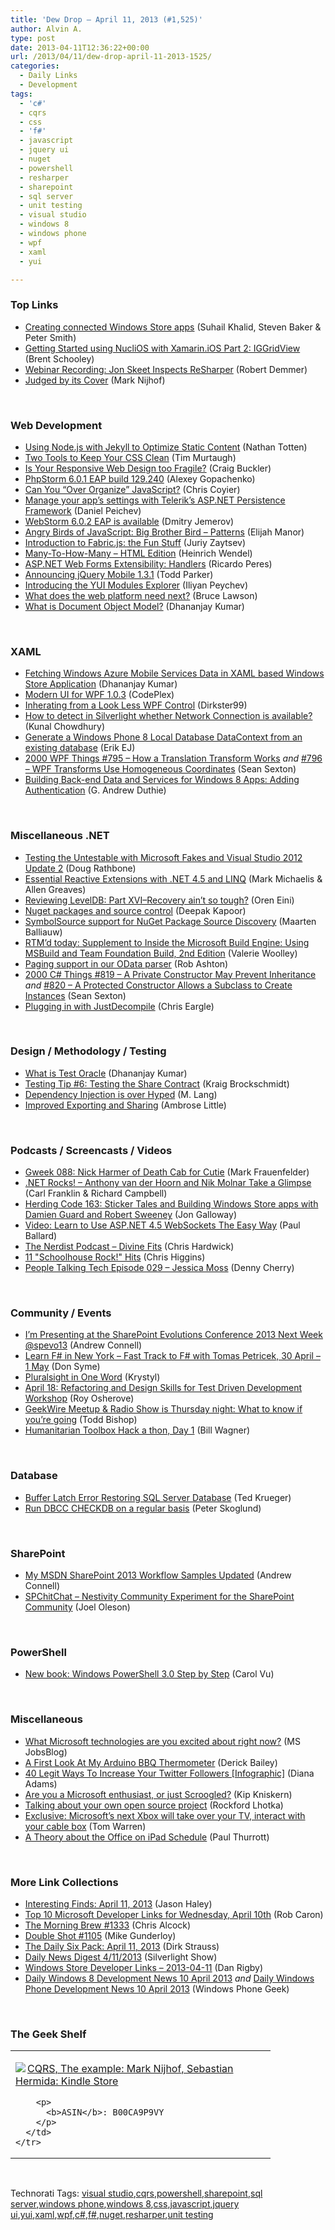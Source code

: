 ```yaml
---
title: 'Dew Drop – April 11, 2013 (#1,525)'
author: Alvin A.
type: post
date: 2013-04-11T12:36:22+00:00
url: /2013/04/11/dew-drop-april-11-2013-1525/
categories:
  - Daily Links
  - Development
tags:
  - 'c#'
  - cqrs
  - css
  - 'f#'
  - javascript
  - jquery ui
  - nuget
  - powershell
  - resharper
  - sharepoint
  - sql server
  - unit testing
  - visual studio
  - windows 8
  - windows phone
  - wpf
  - xaml
  - yui

---
```

### <a name="top"></a>Top Links

  * <a href="http://blogs.msdn.com/b/windowsappdev/archive/2013/04/10/creating-connected-windows-store-apps.aspx" target="_blank">Creating connected Windows Store apps</a> (Suhail Khalid, Steven Baker & Peter Smith)
  * <a href="http://www.infragistics.com/community/blogs/brent_schooley/archive/2013/04/10/getting-started-using-nuclios-with-xamarin-ios-part-2-iggridview.aspx" target="_blank">Getting Started using NucliOS with Xamarin.iOS Part 2: IGGridView</a> (Brent Schooley)
  * <a href="http://blogs.jetbrains.com/dotnet/2013/04/webinar-recording-jon-skeet-inspects-resharper/" target="_blank">Webinar Recording: Jon Skeet Inspects ReSharper</a> (Robert Demmer)
  * <a href="http://feedproxy.google.com/~r/Cre8iveThought/~3/5vmEWAJurSU/judged-by-its-cover" target="_blank">Judged by its Cover</a> (Mark Nijhof)

&#160;

### <a name="web"></a>Web Development

  * <a href="http://feedproxy.google.com/~r/ntotten/~3/qKUB6-0RjAo/" target="_blank">Using Node.js with Jekyll to Optimize Static Content</a> (Nathan Totten)
  * <a href="http://feedproxy.google.com/~r/alistapart/main/~3/gdRL2NHWXp8/two-tools-to-keep-your-css-clean" target="_blank">Two Tools to Keep Your CSS Clean</a> (Tim Murtaugh)
  * <a href="http://www.sitepoint.com/responsive-web-design-too-fragile/" target="_blank">Is Your Responsive Web Design too Fragile?</a> (Craig Buckler)
  * <a href="http://blog.jetbrains.com/phpstorm/2013/04/phpstorm-6-0-1-eap-build-129-240/?utm_source=rss&utm_medium=rss&utm_campaign=phpstorm-6-0-1-eap-build-129-240" target="_blank">PhpStorm 6.0.1 EAP build 129.240</a> (Alexey Gopachenko)
  * <a href="http://css-tricks.com/can-you-over-organize-javascript/" target="_blank">Can You “Over Organize” JavaScript?</a> (Chris Coyier)
  * <a href="http://feedproxy.google.com/~r/Telerik/~3/F8IeRmcctWA/manage-your-app-s-settings-with-telerik-s-asp.net-persistence-framework" target="_blank">Manage your app’s settings with Telerik’s ASP.NET Persistence Framework</a> (Daniel Peichev)
  * <a href="http://blog.jetbrains.com/webstorm/2013/04/webstorm-6-0-2-eap-is-available/?utm_source=rss&utm_medium=rss&utm_campaign=webstorm-6-0-2-eap-is-available" target="_blank">WebStorm 6.0.2 EAP is available</a> (Dmitry Jemerov)
  * <a href="http://www.elijahmanor.com/2013/04/angry-birds-of-javascript-big-brother.html" target="_blank">Angry Birds of JavaScript: Big Brother Bird &#8211; Patterns</a> (Elijah Manor)
  * <a href="http://www.sitepoint.com/fabric-js-the-fun-stuff/" target="_blank">Introduction to Fabric.js: the Fun Stuff</a> (Juriy Zaytsev)
  * <a href="http://blogs.msdn.com/b/lightswitch/archive/2013/04/10/many-to-how-many-html-edition-heinrich-wendel.aspx" target="_blank">Many-To-How-Many &#8211; HTML Edition</a> (Heinrich Wendel)
  * <a href="http://weblogs.asp.net/ricardoperes/archive/2013/04/11/asp-net-web-forms-extensibility-handlers.aspx" target="_blank">ASP.NET Web Forms Extensibility: Handlers</a> (Ricardo Peres)
  * <a href="http://jquerymobile.com/blog/2013/04/10/announcing-jquery-mobile-1-3-1/" target="_blank">Announcing jQuery Mobile 1.3.1</a> (Todd Parker)
  * <a href="http://feeds.yuiblog.com/~r/YahooUserInterfaceBlog/~3/1zZ5DmgJstQ/" target="_blank">Introducing the YUI Modules Explorer</a> (Iliyan Peychev)
  * <a href="http://www.brucelawson.co.uk/2013/what-does-the-web-platform-need-next/" target="_blank">What does the web platform need next?</a> (Bruce Lawson)
  * <a href="http://telerikhelper.net/2013/04/11/what-is-document-object-model/" target="_blank">What is Document Object Model?</a> (Dhananjay Kumar)

&#160;

### <a name="silverlight"></a>XAML

  * <a href="http://debugmode.net/2013/04/11/fetching-windows-azure-mobile-services-data-in-xaml-based-windows-store-application/" target="_blank">Fetching Windows Azure Mobile Services Data in XAML based Windows Store Application</a> (Dhananjay Kumar)
  * <a href="http://mui.codeplex.com/releases/view/104755" target="_blank">Modern UI for WPF 1.0.3</a> (CodePlex)
  * <a href="http://www.codeproject.com/Articles/575645/Inherating-from-a-Look-Less-WPF-Control" target="_blank">Inherating from a Look Less WPF Control</a> (Dirkster99)
  * <a href="http://feedproxy.google.com/~r/kunal2383/~3/S0d7fE8pwaU/how-to-detect-network-in-silverlight.html" target="_blank">How to detect in Silverlight whether Network Connection is available?</a> (Kunal Chowdhury)
  * <a href="http://feedproxy.google.com/~r/ErikejBlogsAboutSqlCompactnetAndRelatedStuff/~3/DheS286aBeI/generate-windows-phone-8-local-database.html" target="_blank">Generate a Windows Phone 8 Local Database DataContext from an existing database</a> (Erik EJ)
  * <a href="http://wpf.2000things.com/2013/04/10/795-how-a-translation-transform-works/" target="_blank">2000 WPF Things #795 – How a Translation Transform Works</a> _and_ <a href="http://wpf.2000things.com/2013/04/11/796-wpf-transforms-use-homogeneous-coordinates/" target="_blank">#796 – WPF Transforms Use Homogeneous Coordinates</a> (Sean Sexton)
  * <a href="http://feeds.devhammer.net/~r/devhammer/~3/O-7tnD1CdJ0/building-back-end-data-and-services-for-windows-8-apps-adding-authentication" target="_blank">Building Back-end Data and Services for Windows 8 Apps: Adding Authentication</a> (G. Andrew Duthie)

&#160;

### <a name="dotnet"></a>Miscellaneous .NET

  * <a href="http://feedproxy.google.com/~r/DiaryOfANinja/~3/H-o0W6Rh-Ro/make-testing-the-untestable-easy-with-visual-studio-2012-update-2-and-the-microsoft-fakes-framework" target="_blank">Testing the Untestable with Microsoft Fakes and Visual Studio 2012 Update 2</a> (Doug Rathbone)
  * <a href="http://visualstudiomagazine.com/articles/2013/04/10/essential-reactive-extensions.aspx" target="_blank">Essential Reactive Extensions with .NET 4.5 and LINQ</a> (Mark Michaelis & Allen Greaves)
  * <a href="http://feedproxy.google.com/~r/AyendeRahien/~3/e_aox-pBcVA/reviewing-leveldb-part-xvi-recovery-aint-so-tough" target="_blank">Reviewing LevelDB: Part XVI–Recovery ain’t so tough?</a> (Oren Eini)
  * <a href="http://feedproxy.google.com/~r/OneDotNetWay/~3/QOWs0Vxax1Q/" target="_blank">Nuget packages and source control</a> (Deepak Kapoor)
  * <a href="http://blog.maartenballiauw.be/post.aspx?id=36dc9615-8c13-4112-b523-ad6e085bc975" target="_blank">SymbolSource support for NuGet Package Source Discovery</a> (Maarten Balliauw)
  * <a href="http://blogs.msdn.com/b/microsoft_press/archive/2013/04/10/rtm-d-today-supplement-to-inside-the-microsoft-build-engine-using-msbuild-and-team-foundation-build-2nd-edition.aspx" target="_blank">RTM’d today: Supplement to Inside the Microsoft Build Engine: Using MSBuild and Team Foundation Build, 2nd Edition</a> (Valerie Woolley)
  * <a href="http://codeofrob.com/entries/paging-support-in-our-odata-parser.html" target="_blank">Paging support in our OData parser</a> (Rob Ashton)
  * <a href="http://csharp.2000things.com/2013/04/10/819-a-private-constructor-may-prevent-inheritance/" target="_blank">2000 C# Things #819 – A Private Constructor May Prevent Inheritance</a> _and_ <a href="http://csharp.2000things.com/2013/04/11/820-a-protected-constructor-allows-a-subclass-to-create-instances/" target="_blank">#820 – A Protected Constructor Allows a Subclass to Create Instances</a> (Sean Sexton)
  * <a href="http://feedproxy.google.com/~r/Telerik/~3/zeEZgb8FSus/plugging-in-with-justdecompile" target="_blank">Plugging in with JustDecompile</a> (Chris Eargle)

&#160;

### <a name="design"></a>Design / Methodology / Testing

  * <a href="http://telerikhelper.net/2013/04/11/what-is-test-oracle/" target="_blank">What is Test Oracle</a> (Dhananjay Kumar)
  * <a href="http://kraigbrockschmidt.com/blog/?p=712" target="_blank">Testing Tip #6: Testing the Share Contract</a> (Kraig Brockschmidt)
  * <a href="http://candordeveloper.com/2013/04/10/dependency-injection-is-over-hyped" target="_blank">Dependency Injection is over Hyped</a> (M. Lang)
  * <a href="http://www.infragistics.com/community/blogs/indigo-studio/archive/2013/04/10/improved-exporting-and-sharing.aspx" target="_blank">Improved Exporting and Sharing</a> (Ambrose Little)

&#160;

### <a name="podcasts"></a>Podcasts / Screencasts / Videos

  * <a href="http://gweek.libsyn.com/gweek-088-nick-harmer-of-death-cab-for-cutie" target="_blank">Gweek 088: Nick Harmer of Death Cab for Cutie</a> (Mark Frauenfelder)
  * <a href="http://www.dotnetrocks.com/default.aspx?ShowNum=862" target="_blank">.NET Rocks! &#8211; Anthony van der Hoorn and Nik Molnar Take a Glimpse</a> (Carl Franklin & Richard Campbell)
  * <a href="http://feedproxy.google.com/~r/HerdingCode/~3/YGnpP821eoM/" target="_blank">Herding Code 163: Sticker Tales and Building Windows Store apps with Damien Guard and Robert Sweeney</a> (Jon Galloway)
  * <a href="http://blog.pluralsight.com/2013/04/10/video-learn-to-use-asp-net-4-5-websockets-the-easy-way/" target="_blank">Video: Learn to Use ASP.NET 4.5 WebSockets The Easy Way</a> (Paul Ballard)
  * <a href="http://nerdist.libsyn.com/divine-fits" target="_blank">The Nerdist Podcast &#8211; Divine Fits</a> (Chris Hardwick)
  * <a href="http://mentalfloss.feedsportal.com/c/35119/f/649404/s/2a989b96/l/0Lmentalfloss0N0Carticle0C50A0A180C110Eschoolhouse0Erock0Ehits/story01.htm" target="_blank">11 "Schoolhouse Rock!" Hits</a> (Chris Higgins)
  * <a href="http://feedproxy.google.com/~r/PeopleTalkingTech/~3/0Z5QduJVpug/episode-029-jessica-moss" target="_blank">People Talking Tech Episode 029 – Jessica Moss</a> (Denny Cherry)

&#160;

### <a name="events"></a>Community / Events

  * <a href="http://feedproxy.google.com/~r/AndrewConnell/~3/uiQ3k_yRl8w/i-m-presenting-at-the-sharepoint-evolutions-conference-2013-next-week-spevo13" target="_blank">I&#8217;m Presenting at the SharePoint Evolutions Conference 2013 Next Week @spevo13</a> (Andrew Connell)
  * <a href="http://blogs.msdn.com/b/dsyme/archive/2013/04/10/learn-f-in-new-york-fast-track-to-f-with-tomas-petricek-amp-phil-trelford-30-april-1-may.aspx" target="_blank">Learn F# in New York &#8211; Fast Track to F# with Tomas Petricek, 30 April &#8211; 1 May</a> (Don Syme)
  * <a href="http://blog.pluralsight.com/2013/04/10/pluralsight-in-one-word/" target="_blank">Pluralsight in One Word</a> (Krystyl)
  * <a href="http://feedproxy.google.com/~r/Iserializable/~3/7RfoB34jOWM/april-18-refactoring-and-design-skills-for-test-driven-devel.html" target="_blank">April 18: Refactoring and Design Skills for Test Driven Development Workshop</a> (Roy Osherove)
  * <a href="http://feedproxy.google.com/~r/geekwire/~3/bxV5EXtBA_U/" target="_blank">GeekWire Meetup & Radio Show is Thursday night: What to know if you’re going</a> (Todd Bishop)
  * <a href="http://feedproxy.google.com/~r/billwagner/~3/fO5-qvp7pNs/humanitarian-toolbox-hack-a-thon-day-1" target="_blank">Humanitarian Toolbox Hack a thon, Day 1</a> (Bill Wagner)

&#160;

### <a name="sql"></a>Database

  * <a href="http://blogs.lessthandot.com/index.php/DataMgmt/DBAdmin/buffer-latch-error-restoring-sql" target="_blank">Buffer Latch Error Restoring SQL Server Database</a> (Ted Krueger)
  * <a href="http://www.sqlservercentral.com/blogs/sql-development-wizard/2013/04/10/run-dbcc-checkdb-on-a-regular-basis/" target="_blank">Run DBCC CHECKDB on a regular basis</a> (Peter Skoglund)

&#160;

### <a name="sp"></a>SharePoint

  * <a href="http://feedproxy.google.com/~r/AndrewConnell/~3/UlcsHlMgoeY/my-msdn-sharepoint-2013-workflow-samples-updated" target="_blank">My MSDN SharePoint 2013 Workflow Samples Updated</a> (Andrew Connell)
  * <a href="http://feedproxy.google.com/~r/JoelsSharepointLand/~3/11vkWE4xfeE/ViewPost.aspx" target="_blank">SPChitChat – Nestivity Community Experiment for the SharePoint Community</a> (Joel Oleson)

&#160;

### <a name="ps"></a>PowerShell

  * <a href="http://blogs.msdn.com/b/microsoft_press/archive/2013/04/10/new-book-windows-powershell-3-0-step-by-step.aspx" target="_blank">New book: Windows PowerShell 3.0 Step by Step</a> (Carol Vu)

&#160;

### <a name="misc"></a>Miscellaneous

  * <a href="http://feeds.microsoftjobsblog.com/~r/MicrosoftJobsBlog/~3/n3nwHzJrXmY/what-microsoft-technologies-are-you-excited-about-right-now" target="_blank">What Microsoft technologies are you excited about right now?</a> (MS JobsBlog)
  * <a href="http://feedproxy.google.com/~r/LosTechies/~3/yjuZaXXEoEE/" target="_blank">A First Look At My Arduino BBQ Thermometer</a> (Derick Bailey)
  * <a href="http://feedproxy.google.com/~r/bitrebels/~3/t7MDbZwF4Qw/" target="_blank">40 Legit Ways To Increase Your Twitter Followers [Infographic]</a> (Diana Adams)
  * <a href="http://feedproxy.google.com/~r/liveside/~3/dZ10fd3bu94/" target="_blank">Are you a Microsoft enthusiast, or just Scroogled?</a> (Kip Kniskern)
  * <a href="http://www.lhotka.net/weblog/TalkingAboutYourOwnOpenSourceProject.aspx" target="_blank">Talking about your own open source project</a> (Rockford Lhotka)
  * <a href="http://www.theverge.com/2013/4/10/4208970/next-xbox-tv-entertainment-plans" target="_blank">Exclusive: Microsoft&#8217;s next Xbox will take over your TV, interact with your cable box</a> (Tom Warren)
  * <a href="http://winsupersite.com/office-2013/theory-about-office-ipad-schedule" target="_blank">A Theory about the Office on iPad Schedule</a> (Paul Thurrott)

&#160;

### <a name="links"></a>More Link Collections

  * <a href="http://jasonhaley.com/blog/post.aspx?id=8a1268a2-0ad2-4e8d-93dc-9245bcb3e171" target="_blank">Interesting Finds: April 11, 2013</a> (Jason Haley)
  * <a href="http://blogs.msdn.com/b/robcaron/archive/2013/04/10/top-10-microsoft-developer-links-for-wednesday-april-10th.aspx" target="_blank">Top 10 Microsoft Developer Links for Wednesday, April 10th</a> (Rob Caron)
  * <a href="http://feedproxy.google.com/~r/ReflectivePerspective/~3/X_tL9NxL3zo/" target="_blank">The Morning Brew #1333</a> (Chris Alcock)
  * <a href="http://afreshcup.com/home/2013/4/11/double-shot-1105.html" target="_blank">Double Shot #1105</a> (Mike Gunderloy)
  * <a href="http://feeds.feedblitz.com/~/39954775/0/dirkstrauss~The-Daily-Six-Pack-April" target="_blank">The Daily Six Pack: April 11, 2013</a> (Dirk Strauss)
  * <a href="http://feedproxy.google.com/~r/silverlightshow/~3/b82uhZW7JxU/Daily-News-Digest-4-11-2013.aspx" target="_blank">Daily News Digest 4/11/2013</a> (Silverlight Show)
  * <a href="http://feedproxy.google.com/~r/DanRigby/~3/zUCBZyBwp8I/" target="_blank">Windows Store Developer Links – 2013-04-11</a> (Dan Rigby)
  * <a href="http://feedproxy.google.com/~r/Windowsphonegeek/~3/n9Es2t-G3A0/daily-windows-8-development-news-10-april-2013" target="_blank">Daily Windows 8 Development News 10 April 2013</a> _and_ <a href="http://feedproxy.google.com/~r/Windowsphonegeek/~3/B96WlgdS1JY/daily-windows-phone-development-news-10-april-2013" target="_blank">Daily Windows Phone Development News 10 April 2013</a> (Windows Phone Geek)

&#160;

### <a name="shelf"></a>The Geek Shelf

<div style="padding-bottom: 0px; margin: 0px; padding-left: 0px; padding-right: 0px; display: inline; float: none; padding-top: 0px" id="scid:7dc1bd33-94bd-46fd-a20b-0131235bcd47:2cb015a0-abeb-4f51-b6b3-cf8b3dab57ab" class="wlWriterEditableSmartContent">
  <table cellspacing="0" cellpadding="2" width="400" border="0" unselectable="on">
    <tr>
      <td valign="top" width="400">
        <p>
          <a title="CQRS, The example: Mark Nijhof, Sebastian Hermida: Kindle Store" href="http://www.amazon.com/exec/obidos/ASIN/B00CA9P9VY/alvinashcraft-20"><img data-recalc-dims="1" decoding="async" src="https://i0.wp.com/images.amazon.com/images/P/B00CA9P9VY.01.MZZZZZZZ.jpg?w=660" border="0" align="left" style="float:left" />CQRS, The example: Mark Nijhof, Sebastian Hermida: Kindle Store</a>
        </p>
        
        <p>
          <b>ASIN</b>: B00CA9P9VY
        </p>
      </td>
    </tr>
  </table>
</div>

&#160;

<div style="padding-bottom: 0px; margin: 0px; padding-left: 0px; padding-right: 0px; display: inline; float: none; padding-top: 0px" id="scid:0767317B-992E-4b12-91E0-4F059A8CECA8:da2d2484-53b3-41be-9edc-6e3a3e42c205" class="wlWriterEditableSmartContent">
  Technorati Tags: <a href="http://technorati.com/tags/visual+studio" rel="tag">visual studio</a>,<a href="http://technorati.com/tags/cqrs" rel="tag">cqrs</a>,<a href="http://technorati.com/tags/powershell" rel="tag">powershell</a>,<a href="http://technorati.com/tags/sharepoint" rel="tag">sharepoint</a>,<a href="http://technorati.com/tags/sql+server" rel="tag">sql server</a>,<a href="http://technorati.com/tags/windows+phone" rel="tag">windows phone</a>,<a href="http://technorati.com/tags/windows+8" rel="tag">windows 8</a>,<a href="http://technorati.com/tags/css" rel="tag">css</a>,<a href="http://technorati.com/tags/javascript" rel="tag">javascript</a>,<a href="http://technorati.com/tags/jquery+ui" rel="tag">jquery ui</a>,<a href="http://technorati.com/tags/yui" rel="tag">yui</a>,<a href="http://technorati.com/tags/xaml" rel="tag">xaml</a>,<a href="http://technorati.com/tags/wpf" rel="tag">wpf</a>,<a href="http://technorati.com/tags/c%23" rel="tag">c#</a>,<a href="http://technorati.com/tags/f%23" rel="tag">f#</a>,<a href="http://technorati.com/tags/nuget" rel="tag">nuget</a>,<a href="http://technorati.com/tags/resharper" rel="tag">resharper</a>,<a href="http://technorati.com/tags/unit+testing" rel="tag">unit testing</a>
</div>